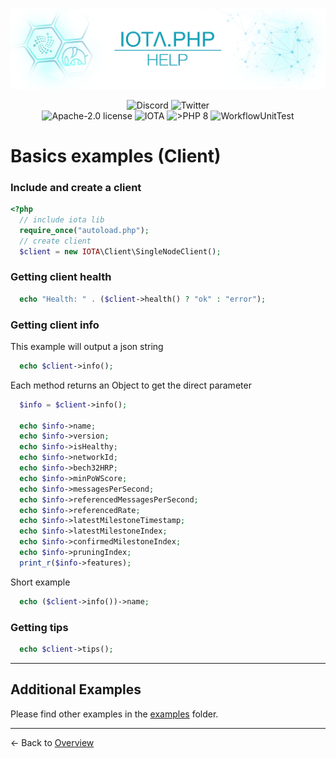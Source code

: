 ![IOTA.php](./images/IOTA_PHP_Banner_Interact_Help.png)

<p style="text-align:center;">
  <a href="https://discord.iota.org/" style="text-decoration:none;"><img src="https://img.shields.io/badge/Discord-9cf.svg?style=social&logo=discord" alt="Discord"></a>
  <a href="https://twitter.com/IOTAphp/" style="text-decoration:none;"><img src="https://img.shields.io/badge/Twitter-9cf.svg?style=social&logo=twitter" alt="Twitter"></a>
  <br>
  <a href="https://github.com/iota-community/iota.php/LICENSE" style="text-decoration:none;"><img src="https://img.shields.io/badge/license-Apache--2.0-green?style=flat-square" alt="Apache-2.0 license"></a>
  <a href="https://www.iota.org/" style="text-decoration:none;"><img src="https://img.shields.io/badge/IOTA-lightgrey?style=flat&logo=iota" alt="IOTA"></a>
  <a href="https://www.php.net/" style="text-decoration:none;"><img src="https://img.shields.io/badge/PHP->= 8.x-blue?style=flat-square&logo=php" alt=">PHP 8"></a>
  <img src="https://github.com/iota-community/iota.php/actions/workflows/phpunit.yml/badge.svg" alt="WorkflowUnitTest">
</p>

# Basics examples (Client)

### Include and create a client
```php
<?php
  // include iota lib
  require_once("autoload.php");
  // create client
  $client = new IOTA\Client\SingleNodeClient();
```

### Getting client health
```php
  echo "Health: " . ($client->health() ? "ok" : "error");
```

### Getting client info
This example will output a json string
```php
  echo $client->info();
```
Each method returns an Object to get the direct parameter
```php
  $info = $client->info();

  echo $info->name;
  echo $info->version;
  echo $info->isHealthy;
  echo $info->networkId;
  echo $info->bech32HRP;
  echo $info->minPoWScore;
  echo $info->messagesPerSecond;
  echo $info->referencedMessagesPerSecond;
  echo $info->referencedRate;
  echo $info->latestMilestoneTimestamp;
  echo $info->latestMilestoneIndex;
  echo $info->confirmedMilestoneIndex;
  echo $info->pruningIndex;
  print_r($info->features);
```
Short example
```php
  echo ($client->info())->name;
```

### Getting tips
```php
  echo $client->tips();
```
<hr>

## Additional Examples
Please find other examples in the [examples](../examples) folder.


___

<- Back to [Overview](000_index.md)